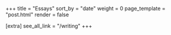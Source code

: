 +++
title = "Essays"
sort_by = "date"
weight = 0
page_template = "post.html"
render = false

[extra]
see_all_link = "/writing"
+++
